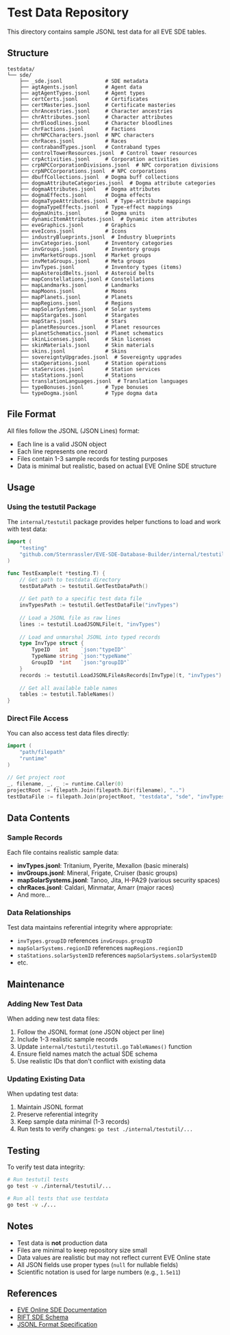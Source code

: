 # Test Data Repository

This directory contains sample JSONL test data for all EVE SDE tables.

## Structure

```
testdata/
└── sde/
    ├── _sde.jsonl              # SDE metadata
    ├── agtAgents.jsonl         # Agent data
    ├── agtAgentTypes.jsonl     # Agent types
    ├── certCerts.jsonl         # Certificates
    ├── certMasteries.jsonl     # Certificate masteries
    ├── chrAncestries.jsonl     # Character ancestries
    ├── chrAttributes.jsonl     # Character attributes
    ├── chrBloodlines.jsonl     # Character bloodlines
    ├── chrFactions.jsonl       # Factions
    ├── chrNPCCharacters.jsonl  # NPC characters
    ├── chrRaces.jsonl          # Races
    ├── contrabandTypes.jsonl   # Contraband types
    ├── controlTowerResources.jsonl  # Control tower resources
    ├── crpActivities.jsonl     # Corporation activities
    ├── crpNPCCorporationDivisions.jsonl  # NPC corporation divisions
    ├── crpNPCCorporations.jsonl  # NPC corporations
    ├── dbuffCollections.jsonl  # Dogma buff collections
    ├── dogmaAttributeCategories.jsonl  # Dogma attribute categories
    ├── dogmaAttributes.jsonl   # Dogma attributes
    ├── dogmaEffects.jsonl      # Dogma effects
    ├── dogmaTypeAttributes.jsonl  # Type-attribute mappings
    ├── dogmaTypeEffects.jsonl  # Type-effect mappings
    ├── dogmaUnits.jsonl        # Dogma units
    ├── dynamicItemAttributes.jsonl  # Dynamic item attributes
    ├── eveGraphics.jsonl       # Graphics
    ├── eveIcons.jsonl          # Icons
    ├── industryBlueprints.jsonl  # Industry blueprints
    ├── invCategories.jsonl     # Inventory categories
    ├── invGroups.jsonl         # Inventory groups
    ├── invMarketGroups.jsonl   # Market groups
    ├── invMetaGroups.jsonl     # Meta groups
    ├── invTypes.jsonl          # Inventory types (items)
    ├── mapAsteroidBelts.jsonl  # Asteroid belts
    ├── mapConstellations.jsonl # Constellations
    ├── mapLandmarks.jsonl      # Landmarks
    ├── mapMoons.jsonl          # Moons
    ├── mapPlanets.jsonl        # Planets
    ├── mapRegions.jsonl        # Regions
    ├── mapSolarSystems.jsonl   # Solar systems
    ├── mapStargates.jsonl      # Stargates
    ├── mapStars.jsonl          # Stars
    ├── planetResources.jsonl   # Planet resources
    ├── planetSchematics.jsonl  # Planet schematics
    ├── skinLicenses.jsonl      # Skin licenses
    ├── skinMaterials.jsonl     # Skin materials
    ├── skins.jsonl             # Skins
    ├── sovereigntyUpgrades.jsonl  # Sovereignty upgrades
    ├── staOperations.jsonl     # Station operations
    ├── staServices.jsonl       # Station services
    ├── staStations.jsonl       # Stations
    ├── translationLanguages.jsonl  # Translation languages
    ├── typeBonuses.jsonl       # Type bonuses
    └── typeDogma.jsonl         # Type dogma data
```

## File Format

All files follow the JSONL (JSON Lines) format:
- Each line is a valid JSON object
- Each line represents one record
- Files contain 1-3 sample records for testing purposes
- Data is minimal but realistic, based on actual EVE Online SDE structure

## Usage

### Using the testutil Package

The `internal/testutil` package provides helper functions to load and work with test data:

```go
import (
    "testing"
    "github.com/Sternrassler/EVE-SDE-Database-Builder/internal/testutil"
)

func TestExample(t *testing.T) {
    // Get path to testdata directory
    testDataPath := testutil.GetTestDataPath()
    
    // Get path to a specific test data file
    invTypesPath := testutil.GetTestDataFile("invTypes")
    
    // Load a JSONL file as raw lines
    lines := testutil.LoadJSONLFile(t, "invTypes")
    
    // Load and unmarshal JSONL into typed records
    type InvType struct {
        TypeID   int    `json:"typeID"`
        TypeName string `json:"typeName"`
        GroupID  *int   `json:"groupID"`
    }
    records := testutil.LoadJSONLFileAsRecords[InvType](t, "invTypes")
    
    // Get all available table names
    tables := testutil.TableNames()
}
```

### Direct File Access

You can also access test data files directly:

```go
import (
    "path/filepath"
    "runtime"
)

// Get project root
_, filename, _, _ := runtime.Caller(0)
projectRoot := filepath.Join(filepath.Dir(filename), "..")
testDataFile := filepath.Join(projectRoot, "testdata", "sde", "invTypes.jsonl")
```

## Data Contents

### Sample Records

Each file contains realistic sample data:

- **invTypes.jsonl**: Tritanium, Pyerite, Mexallon (basic minerals)
- **invGroups.jsonl**: Mineral, Frigate, Cruiser (basic groups)
- **mapSolarSystems.jsonl**: Tanoo, Jita, H-PA29 (various security spaces)
- **chrRaces.jsonl**: Caldari, Minmatar, Amarr (major races)
- And more...

### Data Relationships

Test data maintains referential integrity where appropriate:
- `invTypes.groupID` references `invGroups.groupID`
- `mapSolarSystems.regionID` references `mapRegions.regionID`
- `staStations.solarSystemID` references `mapSolarSystems.solarSystemID`
- etc.

## Maintenance

### Adding New Test Data

When adding new test data files:

1. Follow the JSONL format (one JSON object per line)
2. Include 1-3 realistic sample records
3. Update `internal/testutil/testutil.go` `TableNames()` function
4. Ensure field names match the actual SDE schema
5. Use realistic IDs that don't conflict with existing data

### Updating Existing Data

When updating test data:

1. Maintain JSONL format
2. Preserve referential integrity
3. Keep sample data minimal (1-3 records)
4. Run tests to verify changes: `go test ./internal/testutil/...`

## Testing

To verify test data integrity:

```bash
# Run testutil tests
go test -v ./internal/testutil/...

# Run all tests that use testdata
go test -v ./...
```

## Notes

- Test data is **not** production data
- Files are minimal to keep repository size small
- Data values are realistic but may not reflect current EVE Online state
- All JSON fields use proper types (`null` for nullable fields)
- Scientific notation is used for large numbers (e.g., `1.5e11`)

## References

- [EVE Online SDE Documentation](https://developers.eveonline.com/)
- [RIFT SDE Schema](https://sde.riftforeve.online/)
- [JSONL Format Specification](https://jsonlines.org/)
